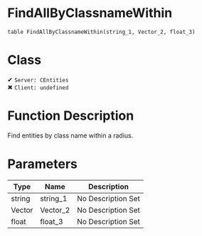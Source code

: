 # FindAllByClassnameWithin
```
table FindAllByClassnameWithin(string_1, Vector_2, float_3)
```
# Class
✔ `Server: CEntities`  
✖ `Client: undefined`  

# Function Description
Find entities by class name within a radius.
# Parameters
Type|Name|Description
--|--|--
string|string_1|No Description Set
Vector|Vector_2|No Description Set
float|float_3|No Description Set
